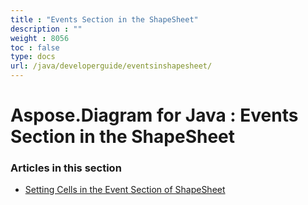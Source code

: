 ```yaml
---
title : "Events Section in the ShapeSheet" 
description : "" 
weight : 8056 
toc : false
type: docs
url: /java/developerguide/eventsinshapesheet/
---
```


# Aspose.Diagram for Java : Events Section in the ShapeSheet


### Articles in this section

*    [Setting Cells in the Event Section of ShapeSheet](https://docs2.aspose.com/diagram/java/developerguide/eventsinshapesheet/setting+cells+in+the+event+section+of+shapesheet/)    

           

